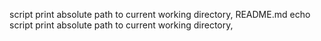 script print absolute path to current working directory, README.md
echo script print absolute path to current working directory,
